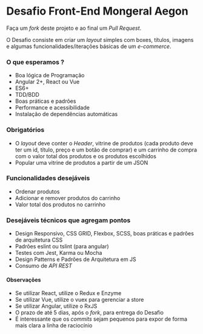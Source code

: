 # Desafio Front-End Mongeral Aegon

Faça um _fork_ deste projeto e ao final um _Pull Request_.

O Desafio consiste em criar um _layout_ simples com boxes, títulos, imagens e algumas funcionalidades/iterações básicas de um _e-commerce_.

### O que esperamos ?
* Boa lógica de Programação
* Angular 2+, React ou Vue
* ES6+
* TDD/BDD
* Boas práticas e padrões
* Performance e acessibilidade
* Instalação de dependências automáticas

### Obrigatórios
* O _layout_ deve conter o _Header_, vitrine de produtos (cada produto deve ter um id, título, preço e um botão de comprar) e um carrinho de compra com o valor total dos produtos e os produtos escolhidos
* Popular uma vitrine de produtos a partir de um JSON

### Funcionalidades desejáveis
* Ordenar produtos
* Adicionar e remover produtos do carrinho
* Valor total dos produtos no carrinho

### Desejáveis técnicos que agregam pontos
* Design Responsivo, CSS GRID, Flexbox, SCSS, boas práticas e padrões de arquitetura CSS
* Padrões eslint ou tslint (para angular)
* Testes com Jest, Karma ou Mocha
* Design Patterns e Padrões de Arquitetura em JS
* Consumo de _API REST_

#### Observações
* Se utilizar React, utilize o Redux e Enzyme
* Se utilizar Vue, utilize o vuex para gerenciar a store
* Se utilizar Angular, utilize o RxJS
* O prazo de até 5 dias, após o _fork_, para entrega do Desafio
* É interessante que os _commits_ sejam pequenos para expor de forma mais clara a linha de raciocínio

